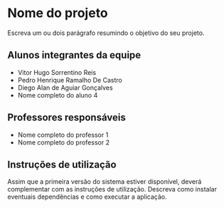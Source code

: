 # Nome do projeto
Escreva um ou dois  parágrafo resumindo o objetivo do seu projeto.

## Alunos integrantes da equipe

* Vitor Hugo Sorrentino Reis
* Pedro Henrique Ramalho De Castro
* Diego Alan de Aguiar Gonçalves
* Nome completo do aluno 4

## Professores responsáveis

* Nome completo do professor 1
* Nome completo do professor 2

## Instruções de utilização

Assim que a primeira versão do sistema estiver disponível, deverá complementar com as instruções de utilização. Descreva como instalar eventuais dependências e como executar a aplicação.
